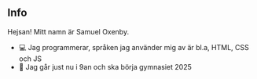 ## Info

Hejsan! Mitt namn är Samuel Oxenby.

- :computer: Jag programmerar, språken jag använder mig av är bl.a, HTML, CSS och JS
- :school: Jag går just nu i 9an och ska börja gymnasiet 2025
